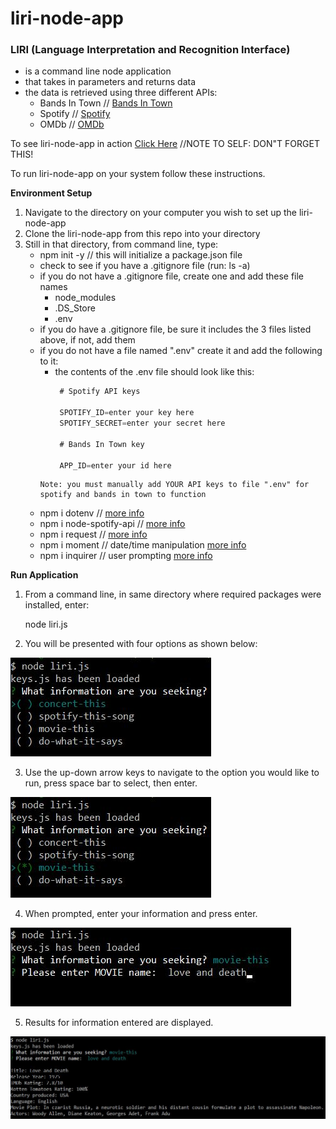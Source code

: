 # liri-node-app
### LIRI (Language Interpretation and Recognition Interface) 


* is a command line node application
* that takes in parameters and returns data
* the data is retrieved using three different APIs:
    * Bands In Town // [Bands In Town](http://www.artists.bandsintown.com/bandsintown-api)
    * Spotify // [Spotify](https://www.npmjs.com/package/node-spotify-api)
    * OMDb //  [OMDb](http://www.omdbapi.com)

To see liri-node-app in action [Click Here](https://myvideonamewillgohere.com) //NOTE TO SELF: DON"T FORGET THIS!

To run liri-node-app on your system follow these instructions.

**Environment Setup**
1. Navigate to the directory on your computer you wish to set up the liri-node-app
2. Clone the liri-node-app from this repo into your directory
3. Still in that directory, from command line, type:
    * npm init -y // this will initialize a package.json file 
    * check to see if you have a .gitignore file (run: ls -a)
    * if you do not have a .gitignore file, create one and add these file names
        * node_modules
        * .DS_Store
        * .env
    * if you do have a .gitignore file, be sure it includes the 3 files listed above, if not, add them
    * if you do not have a file named ".env" create it and add the following to it:
        * the contents of the .env file should look like this:
           ```js
            # Spotify API keys

            SPOTIFY_ID=enter your key here
            SPOTIFY_SECRET=enter your secret here

            # Bands In Town key

            APP_ID=enter your id here
         ```
        Note: you must manually add YOUR API keys to file ".env" for spotify and bands in town to function

    * npm i dotenv // [more info](https://www.npmjs.com/package/dotenv) 
    * npm i node-spotify-api // [more info](https://www.npmjs.com/package/node-spotify-api) 
    * npm i request // [more info](https://www.npmjs.com/package/request)
    * npm i moment // date/time manipulation [more info](https://www.npmjs.com/package/moment)   
    * npm i inquirer // user prompting [more info](https://www.npmjs.com/package/inquirer)   

**Run Application**    

1. From a command line, in same directory where required packages were installed, enter:
    
    node liri.js

2. You will be presented with four options as shown below: 

![main menu image](assets/liri-main-options.jpg)

3. Use the up-down arrow keys to navigate to the option you would like to run, press space bar to select, then enter.

![select option](assets/liri-main-select-movie.jpg)

4. When prompted, enter your information and press enter. 

![enter info](assets/liri-main-movie-enter-name.jpg)

5. Results for information entered are displayed.

![results displayed](assets/liri-main-movie-results.jpg)



